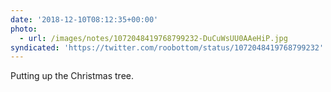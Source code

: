 ```yaml
---
date: '2018-12-10T08:12:35+00:00'
photo:
  - url: /images/notes/1072048419768799232-DuCuWsUU0AAeHiP.jpg
syndicated: 'https://twitter.com/roobottom/status/1072048419768799232'
---
```

Putting up the Christmas tree. 
